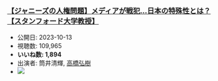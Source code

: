 ### [【ジャニーズの人権問題】メディアが戦犯…日本の特殊性とは？【スタンフォード大学教授】](https://www.youtube.com/watch?v=yP2uTk3kdec)
-   公開日: 2023-10-13
-   視聴数: 109,965
-   **いいね数: 1,894**
-   出演者: 筒井清輝, [高橋弘樹](/rehacq_fan/people/高橋弘樹 "wikilink")
- [![](https://img.youtube.com/vi/yP2uTk3kdec/hqdefault.jpg)](https://www.youtube.com/watch?v=yP2uTk3kdec)
